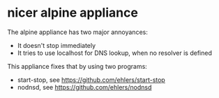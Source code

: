 # nicer alpine appliance

The alpine appliance has two major annoyances:
- It doesn't stop immediately
- It tries to use localhost for DNS lookup, when no resolver is defined

This appliance fixes that by using two programs:
- start-stop, see https://github.com/ehlers/start-stop
- nodnsd, see https://github.com/ehlers/nodnsd
